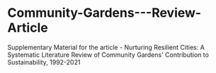 # Community-Gardens---Review-Article
Supplementary Material for the article - Nurturing Resilient Cities: A Systematic Literature Review of Community Gardens' Contribution to Sustainability, 1992-2021
